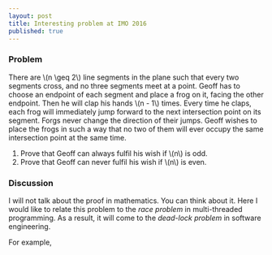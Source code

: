```yaml
---
layout: post
title: Interesting problem at IMO 2016
published: true
---
```


### Problem
There are \\(n \geq 2\\) line segments in the plane such that every two segments cross, and no three segments meet at a point. Geoff has to choose an endpoint of each segment and place a frog on it, facing the other endpoint. Then he will clap his hands \\(n - 1\\) times. Every time he claps, each frog will immediately jump forward to the next intersection point on its segment. Forgs never change the direction of their jumps. Geoff wishes to place the frogs in such a way that no two of them will ever occupy the same intersection point at the same time. 

1. Prove that Geoff can always fulfil his wish if \\(n\\) is odd.
1. Prove that Geoff can never fulfil his wish if \\(n\\) is even.

### Discussion
I will not talk about the proof in mathematics. You can think about it. Here I would like to relate this problem to the _race problem_ in multi-threaded programming. As a result, it will come to the _dead-lock problem_ in software engineering.

For example, 
